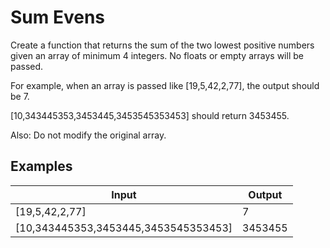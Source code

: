 # Sum Evens

Create a function that returns the sum of the two lowest positive numbers given an array of minimum 4 integers. No floats or empty arrays will be passed.

For example, when an array is passed like [19,5,42,2,77], the output should be 7.

[10,343445353,3453445,3453545353453] should return 3453455.

Also: Do not modify the original array.

## Examples

Input | Output
------------- | -------------
[19,5,42,2,77] | 7
[10,343445353,3453445,3453545353453] | 3453455
